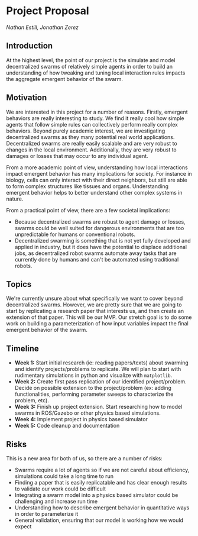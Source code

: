 # Project Proposal
*Nathan Estill, Jonathan Zerez*

## Introduction
At the highest level, the point of our project is the simulate and model decentralized swarms of relatively simple agents in order to build an understanding of how tweaking and tuning local interaction rules impacts the aggregate emergent behavior of the swarm.

## Motivation
We are interested in this project for a number of reasons. Firstly, emergent behaviors are really interesting to study. We find it really cool how simple agents that follow simple rules can collectively perform really complex behaviors. Beyond purely academic interest, we are investigating decentralized swarms as they many potential real world applications. Decentralized swarms are really easily scalable and are very robust to changes in the local environment. Additionally, they are very robust to damages or losses that may occur to any individual agent.

From a more academic point of view, understanding how local interactions impact emergent behavior has many implications for society. For instance in biology, cells can only interact with their direct neighbors, but still are able to form complex structures like tissues and organs. Understanding emergent behavior helps to better understand other complex systems in nature.

From a practical point of view, there are a few societal implications:
* Because decentralized swarms are robust to agent damage or losses, swarms could be well suited for dangerous environments that are too unpredictable for humans or conventional robots.
* Decentralized swarming is something that is not yet fully developed and applied in industry, but it does have the potential to displace additional jobs, as decentralized robot swarms automate away tasks that are currently done by humans and can't be automated using traditional robots.

## Topics
We're currently unsure about what specifically we want to cover beyond decentralized swarms. However, we are pretty sure that we are going to start by replicating a research paper that interests us, and then create an extension of that paper. This will be our MVP. Our stretch goal is to do some work on building a parameterization of how input variables impact the final emergent behavior of the swarm.

## Timeline
* **Week 1:** Start initial research (ie: reading papers/texts) about swarming and identify projects/problems to replicate. We will plan to start with rudimentary simulations in python and visualize with `matplotlib`.
* **Week 2:** Create first pass replication of our identified project/problem. Decide on possible extension to the project/problem (ex: adding functionalities, performing parameter sweeps to characterize the problem, etc).
* **Week 3:** Finish up project extension. Start researching how to model swarms in ROS/Gazebo or other physics based simulations.
* **Week 4:** Implement project in physics based simulator
* **Week 5:** Code cleanup and documentation

## Risks
This is a new area for both of us, so there are a number of risks:
* Swarms require a lot of agents so if we are not careful about efficiency, simulations could take a long time to run
* Finding a paper that is easily replicatable and has clear enough results to validate our work could be difficult
* Integrating a swarm model into a physics based simulator could be challenging and increase run time
* Understanding how to describe emergent behavior in quantitative ways in order to parameterize it
* General validation, ensuring that our model is working how we would expect
